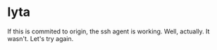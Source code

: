 # lyta

If this is commited to origin, the ssh agent is working.
Well, actually. It wasn't. Let's try again.